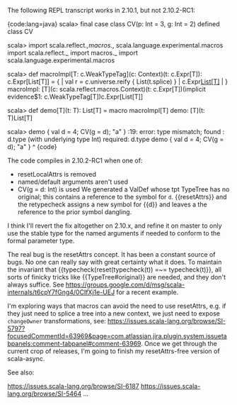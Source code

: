 The following REPL transcript works in 2.10.1, but not 2.10.2-RC1:

{code:lang=java}
scala> final case class CV(p: Int = 3, g: Int = 2)
defined class CV

scala> import scala.reflect._,macros._, scala.language.experimental.macros
import scala.reflect._
import macros._
import scala.language.experimental.macros

scala> def macroImpl[T: c.WeakTypeTag](c: Context)(t: c.Expr[T]): c.Expr[List[T]] = {
     |   val r = c.universe.reify { List(t.splice) }
     |   c.Expr[List[T]]( c.resetLocalAttrs(r.tree) )
     | }
macroImpl: [T](c: scala.reflect.macros.Context)(t: c.Expr[T])(implicit evidence$1: c.WeakTypeTag[T])c.Expr[List[T]]

scala> def demo[T](t: T): List[T] = macro macroImpl[T]
demo: [T](t: T)List[T]

scala> demo { val d = 4; CV(g = d); "a" }
<console>:19: error: type mismatch;
 found   : d.type (with underlying type Int)
 required: d.type
              demo { val d = 4; CV(g = d); "a" }
                                       ^
{code}

The code compiles in 2.10.2-RC1 when one of:
 * resetLocalAttrs is removed
 * named/default arguments aren't used
 * CV(g = d: Int) is used
We generated a ValDef whose tpt TypeTree has no original; this contains a reference to the symbol for `d`. {{resetAttrs}} and the retypecheck assigns a new symbol for {{d}} and leaves a the reference to the prior symbol dangling.

I think I'll revert the fix altogether on 2.10.x, and refine it on master to only use the stable type for the named arguments if needed to conform to the formal parameter type.

The real bug is the resetAttrs concept.
It has been a constant source of bugs. No one can really say with great certainty what it does. To maintain the invariant that {{typecheck(reset(typecheck(t)) =~= typecheck(t)}}, all sorts of finicky tricks like {{TypeTree#original}} are needed, and they don't always suffice. See https://groups.google.com/d/msg/scala-internals/t6cpY7fGng4/0CIfXj1e-UEJ for a recent example.

I'm exploring ways that macros can avoid the need to use resetAttrs, e.g. if they just need to splice a tree into a new context, we just need to expose `changeOwner` transformations, see: https://issues.scala-lang.org/browse/SI-5797?focusedCommentId=63969&page=com.atlassian.jira.plugin.system.issuetabpanels:comment-tabpanel#comment-63969. Once we get through the current crop of releases, I'm going to finish my resetAttrs-free version of scala-async.

See also:

https://issues.scala-lang.org/browse/SI-6187
https://issues.scala-lang.org/browse/SI-5464
...
